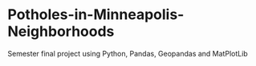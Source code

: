 # Potholes-in-Minneapolis-Neighborhoods
Semester final project using Python, Pandas, Geopandas and MatPlotLib
